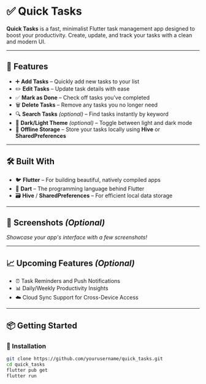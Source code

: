# ✅ Quick Tasks

**Quick Tasks** is a fast, minimalist Flutter task management app designed to boost your productivity. Create, update, and track your tasks with a clean and modern UI.

---

## 🚀 Features

- ➕ **Add Tasks** – Quickly add new tasks to your list  
- ✏️ **Edit Tasks** – Update task details with ease  
- ✅ **Mark as Done** – Check off tasks you've completed  
- 🗑 **Delete Tasks** – Remove any tasks you no longer need  
- 🔍 **Search Tasks** *(optional)* – Find tasks instantly by keyword  
- 🌙 **Dark/Light Theme** *(optional)* – Toggle between light and dark mode  
- 💾 **Offline Storage** – Store your tasks locally using **Hive** or **SharedPreferences**

---

## 🛠️ Built With

- 🐦 **Flutter** – For building beautiful, natively compiled apps  
- 💙 **Dart** – The programming language behind Flutter  
- 🗃️ **Hive** / **SharedPreferences** – For efficient local data storage

---

## 📸 Screenshots *(Optional)*

_Showcase your app's interface with a few screenshots!_

---

## 📈 Upcoming Features *(Optional)*

- ⏰ Task Reminders and Push Notifications  
- 📊 Daily/Weekly Productivity Insights  
- ☁️ Cloud Sync Support for Cross-Device Access  

---

## 📦 Getting Started

### 🔧 Installation

```bash
git clone https://github.com/yourusername/quick_tasks.git
cd quick_tasks
flutter pub get
flutter run
